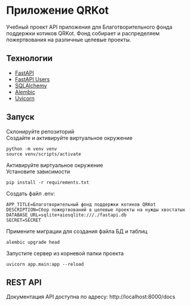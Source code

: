 # Приложение QRKot
Учебный проект API приложения для Благотворительного фонда поддержки котиков QRKot. 
Фонд собирает и распределяем пожертвования на различные целевые проекты.

## Технологии

- [FastAPI](https://fastapi.tiangolo.com/)
- [FastAPI Users](https://fastapi-users.github.io/fastapi-users/)
- [SQLAlchemy](http://www.sqlalchemy.org/)
- [Alembic](https://alembic.sqlalchemy.org/)
- [Uvicorn](https://www.uvicorn.org/)

## Запуск
Склонируйте репозиторий  
Создайте и активируйте виртуальное окружение 
```
python -m venv venv
source venv/scripts/activate
```
Активируйте виртуальное окружение  
Установите зависимости 
```
pip install -r requirements.txt
```
Создать файл .env:
```
APP_TITLE=Благотворительный фонд поддержки котиков QRKot
DESCRIPTION=Сбор пожертвований в целевые проекты на нужды хвостатых
DATABASE_URL=sqlite+aiosqlite:///./fastapi.db
SECRET=SECRET
```
Примените миграции для создания файла БД и таблиц
```
alembic upgrade head
```
Запустите сервер из корневой папки проекта
```
uvicorn app.main:app --reload
```

## REST API
Документация API доступна по адресу: http://localhost:8000/docs
